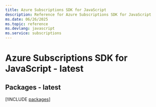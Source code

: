 ```yaml
---
title: Azure Subscriptions SDK for JavaScript
description: Reference for Azure Subscriptions SDK for JavaScript
ms.date: 06/26/2025
ms.topic: reference
ms.devlang: javascript
ms.service: subscriptions
---
```

# Azure Subscriptions SDK for JavaScript - latest
## Packages - latest
[!INCLUDE [packages](subscriptions-index.md)]